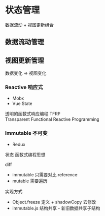 # 状态管理

数据流动 + 视图更新组合

## 数据流动管理

## 视图更新管理

数据变化 => 视图变化

### Reactive 响应式

- Mobx
- Vue State

透明的函数式响应编程 TFRP  
Transparent Functional Reactive Programming

### Immutable 不可变

- Redux

状态 函数式编程思想

diff  

- immutable 只需要对比 reference
- mutable 需要遍历

实现方式

- Object.freeze 定义 + shadowCopy 去修改
- immutable.js 结构共享 - 新旧数据共享子结构
